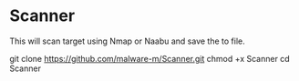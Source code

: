 # Scanner
This will scan target using Nmap or Naabu and save the to file.


git clone https://github.com/malware-m/Scanner.git
chmod +x Scanner
cd Scanner


